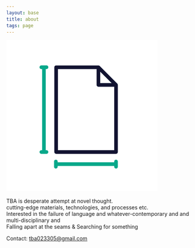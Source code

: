 ```yaml
---
layout: base
title: about
tags: page
---
```


<img src="assets/images/page-size.gif" alt="about">

TBA is desperate attempt at novel thought.  
cutting-edge materials, technologies, and processes etc.  
Interested in the failure of language and whatever-contemporary and and multi-disciplinary and  
Falling apart at the seams & Searching for something

Contact: tba023305@gmail.com